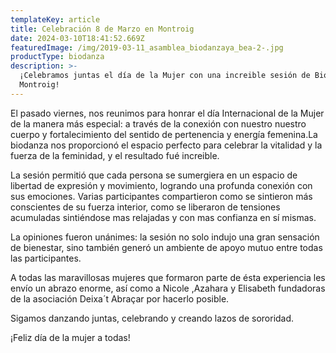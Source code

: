 ```yaml
---
templateKey: article
title: Celebración 8 de Marzo en Montroig
date: 2024-03-10T18:41:52.669Z
featuredImage: /img/2019-03-11_asamblea_biodanzaya_bea-2-.jpg
productType: biodanza
description: >-
  ¡Celebramos juntas el día de la Mujer con una increible sesión de Biodanza en
  Montroig!
---
```

El pasado viernes, nos reunimos para honrar el día Internacional de la Mujer de la manera más especial: a través de la conexión con nuestro nuestro cuerpo y fortalecimiento del sentido de pertenencia y energía femenina.La biodanza nos proporcionó el espacio perfecto para celebrar la vitalidad y la fuerza de la feminidad, y el resultado fué increible.

La sesión permitió que cada persona se sumergiera en un espacio de libertad de expresión y movimiento, logrando una profunda conexión con sus emociones. Varias participantes compartieron como se sintieron más conscientes de su fuerza interior, como se liberaron de tensiones acumuladas sintiéndose mas relajadas y con mas confianza en sí mismas.

La opiniones fueron unánimes: la sesión no solo indujo una gran sensación de bienestar, sino también generó un ambiente de apoyo mutuo entre todas las participantes. 

A todas las maravillosas mujeres que formaron parte de ésta experiencia les envío un abrazo enorme, así como a Nicole ,Azahara y Elisabeth fundadoras de la asociación Deixa´t Abraçar por hacerlo posible.

Sigamos danzando juntas, celebrando y creando lazos de sororidad.

¡Feliz día de la mujer a todas!
